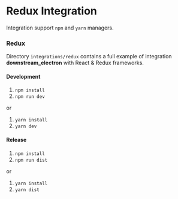 # Redux Integration

Integration support `npm` and `yarn` managers.

### Redux

Directory `integrations/redux` contains a full example of integration **downstream_electron**
with React & Redux frameworks.

#### Development

1. `npm install`
2. `npm run dev`

or

1. `yarn install`
2. `yarn dev`

#### Release

1. `npm install`
2. `npm run dist`

or

1. `yarn install`
2. `yarn dist`

